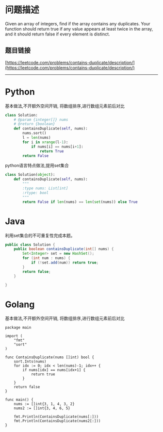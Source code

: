 # 问题描述

Given an array of integers, find if the array contains any duplicates. Your function should return true if any value appears at least twice in the array, and it should return false if every element is distinct.

## 题目链接

[https://leetcode.com/problems/contains-duplicate/description/](https://leetcode.com/problems/contains-duplicate/description/)

---

# Python

基本做法,不开额外空间开销, 将数组排序,进行数组元素前后对比

```python
class Solution:
    # @param {integer[]} nums
    # @return {boolean}
    def containsDuplicate(self, nums):
        nums.sort()
        l = len(nums)
        for i in xrange(l-1):
            if nums[i] == nums[i+1]:
                return True
        return False
```

python语言特点做法,提用set集合

```python
class Solution(object):
    def containsDuplicate(self, nums):
        """
        :type nums: List[int]
        :rtype: bool
        """
        return False if len(nums) == len(set(nums)) else True
```

# Java

利用set集合的不可重复性完成本题。

```java
public class Solution {
    public boolean containsDuplicate(int[] nums) {
        Set<Integer> set = new HashSet();
        for (int num : nums) {
            if (!set.add(num)) return true;
        }
        return false;
    }

}
```
# Golang

基本做法,不开额外空间开销, 将数组排序,进行数组元素前后对比

```golang
package main

import (
	"fmt"
	"sort"
)

func ContainsDuplicate(nums []int) bool {
	sort.Ints(nums)
	for idx := 0; idx < len(nums)-1; idx++ {
		if nums[idx] == nums[idx+1] {
			return true
		}
	}
	return false
}

func main() {
	nums := []int{3, 1, 4, 3, 2}
	nums2 := []int{3, 4, 6, 5}

	fmt.Println(ContainsDuplicate(nums[:]))
	fmt.Println(ContainsDuplicate(nums2[:]))
}
```
